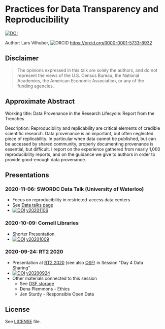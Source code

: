 # Practices for Data Transparency and Reproducibility



[![DOI](https://zenodo.org/badge/DOI/10.5281/zenodo.4048571.svg)](https://doi.org/10.5281/zenodo.4048571)


Author: Lars Vilhuber, ![ORCID](assets/ORCIDiD_icon16x16.png) https://orcid.org/0000-0001-5733-8932

## Disclaimer

> The opinions expressed in this talk are solely the authors, and do not represent the views of the U.S. Census Bureau, the National Academies, the American Economic Association, or any of the funding agencies. 

## Approximate Abstract

Working title:  Data Provenance in the Research Lifecycle: Report from the Trenches

Description: Reproducibility and replicability are critical elements of credible scientific research. Data provenance is an important, but often neglected piece of replicability.
In particular when data cannot be published, but can be accessed by shared community, properly documenting provenance is essential, but difficult.
I report on the experience gathered from nearly 1,000 reproducibility reports, and on the guidance we give to authors in order to provide good-enough data provenance.


## Presentations

### 2020-11-06: SWORDC Data Talk (University of Waterloo)

- Focus on reproducibility in restricted-access data centers
- See [Data talks page](https://uwaterloo.ca/southwestern-ontario-research-data-centre/seminars-and-workshops/data-talks)
- [![DOI](https://zenodo.org/badge/DOI/10.5281/zenodo.4250890.svg)](https://doi.org/10.5281/zenodo.4250890) [v20201106](https://github.com/labordynamicsinstitute/practices-presentation-2020/releases/tag/v20201106)



### 2020-10-09: Cornell Libraries

- Shorter Presentation.
- [![DOI](https://zenodo.org/badge/DOI/10.5281/zenodo.4073995.svg)](https://doi.org/10.5281/zenodo.4073995) [v20201009](https://github.com/labordynamicsinstitute/practices-presentation-2020/releases/tag/v20201008)



### 2020-09-24: RT2 2020

- Presentation at [RT2 2020](https://www.bitss.org/wp-content/uploads/2020/07/RT2_Agenda.pdf) (see also [OSF](https://osf.io/a9hck/)) in Session "Day 4 Data Sharing"
- [![DOI](https://zenodo.org/badge/DOI/10.5281/zenodo.4048572.svg)](https://doi.org/10.5281/zenodo.4048572) [v20200924](https://github.com/labordynamicsinstitute/practices-presentation-2020/releases/tag/v20200924)
- Other materials connected to this session
  - See [OSF storage](https://osf.io/bdmrh/files/)
  - Dena Plemmons - Ethics
  - Jen Sturdy - Responsible Open Data

## License

See [LICENSE](LICENSE) file.
